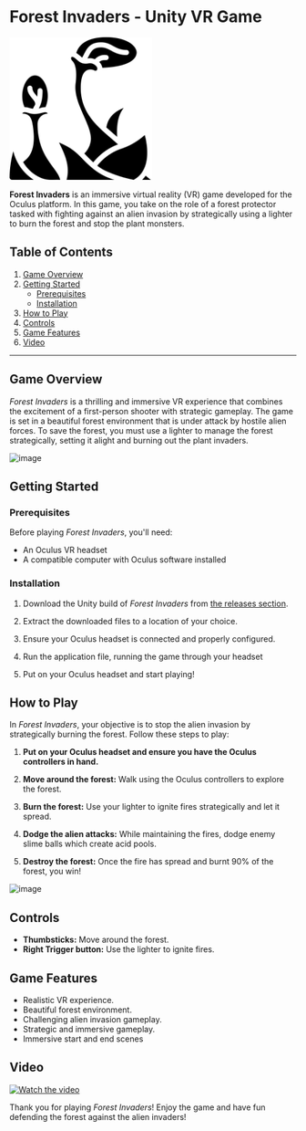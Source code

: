 # Forest Invaders - Unity VR Game
<img src="https://github.com/scott2346413/Murphy_2346413_ForestFire_Repository/blob/main/Assets/alien.png" width="250" height="250" alt="Image Description" style="color: white;">

**Forest Invaders** is an immersive virtual reality (VR) game developed for the Oculus platform. In this game, you take on the role of a forest protector tasked with fighting against an alien invasion by strategically using a lighter to burn the forest and stop the plant monsters.

## Table of Contents

1. [Game Overview](#game-overview)
2. [Getting Started](#getting-started)
    - [Prerequisites](#prerequisites)
    - [Installation](#installation)
3. [How to Play](#how-to-play)
4. [Controls](#controls)
5. [Game Features](#game-features)
6. [Video](#video)

---

## Game Overview

*Forest Invaders* is a thrilling and immersive VR experience that combines the excitement of a first-person shooter with strategic gameplay. The game is set in a beautiful forest environment that is under attack by hostile alien forces. To save the forest, you must use a lighter to manage the forest strategically, setting it alight and burning out the plant invaders.

![image](https://github.com/scott2346413/Murphy_2346413_ForestFire_Repository/assets/147524027/0448934a-41f1-485b-8932-aaf3908d1a5c)

## Getting Started

### Prerequisites

Before playing *Forest Invaders*, you'll need:

- An Oculus VR headset
- A compatible computer with Oculus software installed

### Installation

1. Download the Unity build of *Forest Invaders* from [the releases section](https://github.com/scott2346413/Murphy_2346413_ForestFire_Repository/releases/tag/forestfire).

2. Extract the downloaded files to a location of your choice.

3. Ensure your Oculus headset is connected and properly configured.

4. Run the application file, running the game through your headset

5. Put on your Oculus headset and start playing!

## How to Play

In *Forest Invaders*, your objective is to stop the alien invasion by strategically burning the forest. Follow these steps to play:

1. **Put on your Oculus headset and ensure you have the Oculus controllers in hand.**

2. **Move around the forest:** Walk using the Oculus controllers to explore the forest.

3. **Burn the forest:** Use your lighter to ignite fires strategically and let it spread.

4. **Dodge the alien attacks:** While maintaining the fires, dodge enemy slime balls which create acid pools.

5. **Destroy the forest:** Once the fire has spread and burnt 90% of the forest, you win!

![image](https://github.com/scott2346413/Murphy_2346413_ForestFire_Repository/assets/147524027/1a152fa1-4267-4ec3-92dd-d9870a2e523a)

## Controls

- **Thumbsticks:** Move around the forest.
- **Right Trigger button:** Use the lighter to ignite fires.

## Game Features

- Realistic VR experience.
- Beautiful forest environment.
- Challenging alien invasion gameplay.
- Strategic and immersive gameplay.
- Immersive start and end scenes

## Video
[![Watch the video](https://img.youtube.com/vi/MNHew7ULaBM/maxresdefault.jpg)](https://youtu.be/MNHew7ULaBM)

Thank you for playing *Forest Invaders*! Enjoy the game and have fun defending the forest against the alien invaders!
